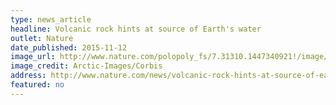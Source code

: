 ```yaml
---
type: news_article
headline: Volcanic rock hints at source of Earth's water
outlet: Nature
date_published: 2015-11-12
image_url: http://www.nature.com/polopoly_fs/7.31310.1447340921!/image/1.18779%20.jpg_gen/derivatives/landscape_630/1.18779%20.jpg
image_credit: Arctic-Images/Corbis
address: http://www.nature.com/news/volcanic-rock-hints-at-source-of-earth-s-water-1.18779
featured: no
---
```

